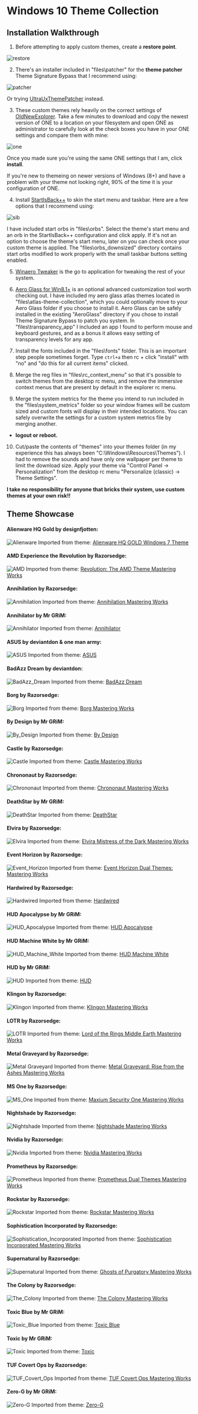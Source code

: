 Windows 10 Theme Collection
===========================
Installation Walkthrough
------------------------
1. Before attempting to apply custom themes, create a **restore point**.


![restore](https://github.com/OliverKurz/windows-10-theme-collection/raw/master/images/restore.png)

2. There's an installer included in "files\patcher" for the **theme patcher** Theme Signature Bypass that I recommend using:

![patcher](https://github.com/OliverKurz/windows-10-theme-collection/raw/master/images/patcher.png)

Or trying [UltraUxThemePatcher](https://www.syssel.net/hoefs/software_uxtheme.php?lang=en) instead.

3. These custom themes rely heavily on the correct settings of [OldNewExplorer](http://www.msfn.org/board/topic/170375-oldnewexplorer-118/).
Take a few minutes to download and copy the newest version of ONE to a location on your filesystem and open ONE as administrator to carefully look at the check boxes you have in your ONE settings and compare them with mine:

![one](https://github.com/OliverKurz/windows-10-theme-collection/raw/master/images/ONE.png)

Once you made sure you're using the same ONE settings that I am, click **install**.

If you're new to themeing on newer versions of Windows (8+) and have a problem with your theme not looking right, 90% of the time it is your configuration of ONE.

4. Install [StartIsBack++](http://startisback.com/#download-tab) to skin the start menu and taskbar. Here are a few options that I recommend using:

![sib](https://github.com/OliverKurz/windows-10-theme-collection/raw/master/images/sib.png)


I have included start orbs in "files\orbs". Select the theme's start menu and an orb in the StartIsBack++ configuration and click apply. If it's not an option to choose the theme's start menu, later on you can check once your custom theme is applied. The "files\orbs_downsized" directory contains start orbs modified to work properly with the small taskbar buttons setting enabled.

5. [Winaero Tweaker](https://winaero.com/download.php?view.1796) is the go to application for tweaking the rest of your system.

6. [Aero Glass for Win8.1+](http://www.glass8.eu/) is an optional advanced customization tool worth checking out. I have included my aero glass atlas themes located in "files\atlas-theme-collection", which you could optionally move to your Aero Glass folder if you choose to install it. Aero Glass can be safely installed in the existing "AeroGlass" directory if you chose to install Theme Signature Bypass to patch you system. In "files\transparency_app" I included an app I found to perform mouse and keyboard gestures, and as a bonus it allows easy setting of transparency levels for any app.



7. Install the fonts included in the "files\fonts" folder. This is an important step people sometimes forget. Type `ctrl+a` then rc + click "install" with "no" and "do this for all current items" clicked.

8. Merge the reg files in "files\rc_context_menu" so that it's possible to switch themes from the desktop rc menu, and remove the immersive context menus that are present by default in the explorer rc menu.

9. Merge the system metrics for the theme you intend to run included in the "files\system_metrics" folder so your window frames will be custom sized and custom fonts will display in their intended locations. You can safely overwrite the settings for a custom system metrics file by merging another.
+ **logout or reboot.**

10. Cut/paste the contents of "themes" into your themes folder (in my experience this has always been "C:\Windows\Resources\Themes"). I had to remove the sounds and have only one wallpaper per theme to limit the download size. Apply your theme via "Control Panel -> Personalization" from the desktop rc menu "Personalize (classic) -> Theme Settings".

**I take no responsibility for anyone that bricks their system, use custom themes at your own risk!!**

Theme Showcase
--------------
#### Alienware HQ Gold by designfjotten:
![Alienware](https://github.com/OliverKurz/windows-10-theme-collection/raw/master/images/Alienware_HQ_Gold_Preview.png)
Imported from theme: [Alienware HQ GOLD Windows 7 Theme](http://virtualcustoms.net/showthread.php/78050-Alienware-HQ-GOLD-Windows-7-Theme)

#### AMD Experience the Revolution by Razorsedge:
![AMD](https://github.com/OliverKurz/windows-10-theme-collection/raw/master/images/AMD_Experience_the_Revolution_Preview.png)
Imported from theme: [Revolution: The AMD Theme Mastering Works](http://virtualcustoms.net/showthread.php/73787-Revolution-The-AMD-Theme-Mastering-Works)

#### Annihilation by Razorsedge:
![Annihilation](https://github.com/OliverKurz/windows-10-theme-collection/raw/master/images/Annihilation_Preview.png)
Imported from theme: [Annihilation Mastering Works](http://virtualcustoms.net/showthread.php/73238-Annihilation-Mastering-Works)

#### Annihilator by Mr GRiM:
![Annihilator](https://github.com/OliverKurz/windows-10-theme-collection/raw/master/images/Annihilator_Preview.png)
Imported from theme: [Annihilator](http://virtualcustoms.net/showthread.php/66860-Annihilator-Windows-8-1-1-Theme)

#### ASUS by deviantdon & one man army:
![ASUS](https://github.com/OliverKurz/windows-10-theme-collection/raw/master/images/ASUS_Preview.png)
Imported from theme: [ASUS](http://virtualcustoms.net/showthread.php/62820-Free%21%21-ASUS-Premium-Theme-pack)

#### BadAzz Dream by deviantdon:
![BadAzz_Dream](https://github.com/OliverKurz/windows-10-theme-collection/raw/master/images/BadAzz_Dream_Preview.png)
Imported from theme: [BadAzz Dream](http://virtualcustoms.net/showthread.php/64889-BadAzz-dream-8-1)

#### Borg by Razorsedge:
![Borg](https://github.com/OliverKurz/windows-10-theme-collection/raw/master/images/Borg_Preview.png)
Imported from theme: [Borg Mastering Works](http://virtualcustoms.net/showthread.php/73239-Borg-Mastering-Works)

#### By Design by Mr GRiM:
![By_Design](https://github.com/OliverKurz/windows-10-theme-collection/raw/master/images/By_Design_Preview.png)
Imported from theme: [By Design](http://virtualcustoms.net/showthread.php/66981-By-Design-Windows-8-1-1-Theme)

#### Castle by Razorsedge:
![Castle](https://github.com/OliverKurz/windows-10-theme-collection/raw/master/images/Castle_Preview.png)
Imported from theme: [Castle Mastering Works](http://virtualcustoms.net/showthread.php/73240-Castle-Mastering-Works)

#### Chrononaut by Razorsedge:
![Chrononaut](https://github.com/OliverKurz/windows-10-theme-collection/raw/master/images/Chrononaut_Preview.png)
Imported from theme: [Chrononaut Mastering Works](http://virtualcustoms.net/showthread.php/73241-Chrononaut-Mastering-Works)

#### DeathStar by Mr GRiM:
![DeathStar](https://github.com/OliverKurz/windows-10-theme-collection/raw/master/images/DeathStar_Preview.png)
Imported from theme: [DeathStar](http://virtualcustoms.net/showthread.php/66891-DeathStar-Windows-8-1-1-Theme)

#### Elvira by Razorsedge:
![Elvira](https://github.com/OliverKurz/windows-10-theme-collection/raw/master/images/Elvira_Preview.png)
Imported from theme: [Elvira Mistress of the Dark Mastering Works](http://virtualcustoms.net/showthread.php/73254-Elvira-Mistress-of-the-Dark-Mastering-Works)

#### Event Horizon by Razorsedge:
![Event_Horizon](https://github.com/OliverKurz/windows-10-theme-collection/raw/master/images/Event_Horizon_Preview.png)
Imported from theme: [Event Horizon Dual Themes: Mastering Works](http://virtualcustoms.net/showthread.php/74520-Event-Horizon-Dual-Themes-Mastering-Works)

#### Hardwired by Razorsedge:
![Hardwired](https://github.com/OliverKurz/windows-10-theme-collection/raw/master/images/Hardwired_Preview.png)
Imported from theme: [Hardwired](http://virtualcustoms.net/showthread.php/65278-Hardwired-Windows-8-1-1-Theme-Pack)

#### HUD Apocalypse by Mr GRiM:
![HUD_Apocalypse](https://github.com/OliverKurz/windows-10-theme-collection/raw/master/images/HUD_Apocalypse_Preview.png)
Imported from theme: [HUD Apocalypse](http://virtualcustoms.net/showthread.php/66861-HUD-Apocalypse-Windows-8-1-1-Theme)

#### HUD Machine White by Mr GRiM:
![HUD_Machine_White](https://github.com/OliverKurz/windows-10-theme-collection/raw/master/images/HUD_Machine_White_Preview.png)
Imported from theme: [HUD Machine White](http://virtualcustoms.net/showthread.php/77756-HUD-Machine-White-for-Windows-8-1)

#### HUD by Mr GRiM:
![HUD](https://github.com/OliverKurz/windows-10-theme-collection/raw/master/images/HUD_Preview.png)
Imported from theme: [HUD](http://virtualcustoms.net/showthread.php/66896-HUD-Red-Windows-8-1-1-Theme)

#### Klingon by Razorsedge:
![Klingon](https://github.com/OliverKurz/windows-10-theme-collection/raw/master/images/Klingon_Preview.png)
Imported from theme: [Klingon Mastering Works](http://virtualcustoms.net/showthread.php/73242-Klingon-Mastering-Works)

#### LOTR by Razorsedge:
![LOTR](https://github.com/OliverKurz/windows-10-theme-collection/raw/master/images/LOTR_Preview.png)
Imported from theme: [Lord of the Rings Middle Earth Mastering Works](http://virtualcustoms.net/showthread.php/73243-Lord-of-the-Rings-Middle-Earth-Mastering-Works)

#### Metal Graveyard by Razorsedge:
![Metal Graveyard](https://github.com/OliverKurz/windows-10-theme-collection/raw/master/images/Metal_Graveyard_Preview.png)
Imported from theme: [Metal Graveyard: Rise from the Ashes Mastering Works](http://virtualcustoms.net/showthread.php/73244-Metal-Graveyard-Rise-from-the-Ashes-Mastering-Works)

#### MS One by Razorsedge:
![MS_One](https://github.com/OliverKurz/windows-10-theme-collection/raw/master/images/MS_One_Preview.png)
Imported from theme: [Maxium Security One Mastering Works](http://virtualcustoms.net/showthread.php/73245-Maxium-Security-One-Mastering-Works)

#### Nightshade by Razorsedge:
![Nightshade](https://github.com/OliverKurz/windows-10-theme-collection/raw/master/images/Nightshade_Preview.png)
Imported from theme: [Nightshade Mastering Works](http://virtualcustoms.net/showthread.php/73575-Nightshade-Mastering-Works)

#### Nvidia by Razorsedge:
![Nvidia](https://github.com/OliverKurz/windows-10-theme-collection/raw/master/images/Nvidia_Preview.png)
Imported from theme: [Nvidia Mastering Works](http://virtualcustoms.net/showthread.php/73247-Nvidia-Mastering-Works)

#### Prometheus by Razorsedge:
![Prometheus](https://github.com/OliverKurz/windows-10-theme-collection/raw/master/images/Prometheus_Preview.png)
Imported from theme: [Prometheus Dual Themes Mastering Works](http://virtualcustoms.net/showthread.php/73248-Prometheus-Dual-Themes-Mastering-Works)

#### Rockstar by Razorsedge:
![Rockstar](https://github.com/OliverKurz/windows-10-theme-collection/raw/master/images/Rockstar_Preview.png)
Imported from theme: [Rockstar Mastering Works](http://virtualcustoms.net/showthread.php/74245-Rockstar-Mastering-Works)

#### Sophistication Incorporated by Razorsedge:
![Sophistication_Incorporated](https://github.com/OliverKurz/windows-10-theme-collection/raw/master/images/Sophistication_Incorporated_Preview.png)
Imported from theme: [Sophistication Incorporated Mastering Works](http://virtualcustoms.net/showthread.php/73252-Sophistication-Incorporated-Mastering-Works)

#### Supernatural by Razorsedge:
![Supernatural](https://github.com/OliverKurz/windows-10-theme-collection/raw/master/images/Supernatural_Preview.png)
Imported from theme: [Ghosts of Purgatory Mastering Works](http://virtualcustoms.net/showthread.php/73536-Ghosts-of-Purgatory-Mastering-Works)

#### The Colony by Razorsedge:
![The_Colony](https://github.com/OliverKurz/windows-10-theme-collection/raw/master/images/The_Colony_Preview.png)
Imported from theme: [The Colony Mastering Works](http://virtualcustoms.net/showthread.php/73251-The-Colony-Mastering-Works)

#### Toxic Blue by Mr GRiM:
![Toxic_Blue](https://github.com/OliverKurz/windows-10-theme-collection/raw/master/images/Toxic_Blue_Preview.png)
Imported from theme: [Toxic Blue](http://virtualcustoms.net/showthread.php/77158-Toxic-Blue-for-Windows-10-Creators-Update)

#### Toxic by Mr GRiM:
![Toxic](https://github.com/OliverKurz/windows-10-theme-collection/raw/master/images/Toxic_Preview.png)
Imported from theme: [Toxic](http://virtualcustoms.net/showthread.php/66895-Toxic-Windows-8-1-1-Theme)

#### TUF Covert Ops by Razorsedge:
![TUF_Covert_Ops](https://github.com/OliverKurz/windows-10-theme-collection/raw/master/images/TUF_Covert_Ops_Preview.png)
Imported from theme: [TUF Covert Ops Mastering Works](http://virtualcustoms.net/showthread.php/73250-TUF-Covert-Ops-Mastering-Works)

#### Zero-G by Mr GRiM:
![Zero-G](https://github.com/OliverKurz/windows-10-theme-collection/raw/master/images/Zero-G_Preview.png)
Imported from theme: [Zero-G](http://virtualcustoms.net/showthread.php/66862-Zero-G-1-0-Windows-8-1-1-Theme)